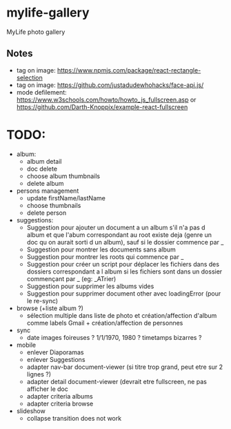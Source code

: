 # mylife-gallery
MyLife photo gallery

## Notes
 - tag on image: https://www.npmjs.com/package/react-rectangle-selection
 - tag on image: https://github.com/justadudewhohacks/face-api.js/
 - mode defilement: https://www.w3schools.com/howto/howto_js_fullscreen.asp or https://github.com/Darth-Knoppix/example-react-fullscreen

# TODO:
 - album:
   - album detail
   - doc delete
   - choose album thumbnails
   - delete album
 - persons management
   - update firstName/lastName
   - choose thumbnails
   - delete person
 - suggestions:
   - Suggestion pour ajouter un document a un album s'il n'a pas d album et que l'abum correspondant au root existe deja (genre un doc qu on aurait sorti d un album), sauf si le dossier commence par _
   - Suggestion pour montrer les documents sans album
   - Suggestion pour montrer les roots qui commence par _
   - Suggestion pour créer un script pour déplacer les fichiers dans des dossiers correspondant a l album si les fichiers sont dans un dossier commençant par _ (eg: \_ATrier)
   - Suggestion pour supprimer les albums vides
   - Suggestion pour supprimer document other avec loadingError (pour le re-sync)
 - browse (+liste album ?)
   - sélection multiple dans liste de photo et création/affection d'album comme labels Gmail + création/affection de personnes
 - sync
   - date images foireuses ? 1/1/1970, 1980 ? timetamps bizarres ?
 - mobile
   - enlever Diaporamas
   - enlever Suggestions
   - adapter nav-bar  document-viewer (si titre trop grand, peut etre sur 2 lignes ?)
   - adapter detail document-viewer (devrait etre fullscreen, ne pas afficher le doc
   - adapter criteria albums
   - adapter criteria browse
 - slideshow
   - collapse transition does not work
